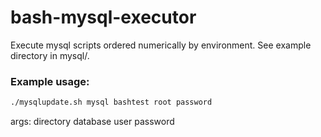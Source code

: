 # bash-mysql-executor

Execute mysql scripts ordered numerically by environment. See example directory in mysql/.

### Example usage:
```bash
./mysqlupdate.sh mysql bashtest root password
```

args: directory database user password